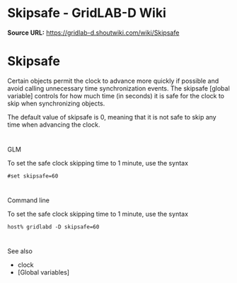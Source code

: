 # Skipsafe - GridLAB-D Wiki

**Source URL:** https://gridlab-d.shoutwiki.com/wiki/Skipsafe
# Skipsafe

Certain objects permit the clock to advance more quickly if possible and avoid calling unnecessary time synchronization events. The skipsafe [global variable] controls for how much time (in seconds) it is safe for the clock to skip when synchronizing objects. 

The default value of skipsafe is 0, meaning that it is not safe to skip any time when advancing the clock. 

# 

GLM

To set the safe clock skipping time to 1 minute, use the syntax 
    
    
    #set skipsafe=60
    

# 

Command line

To set the safe clock skipping time to 1 minute, use the syntax 
    
    
    host% gridlabd -D skipsafe=60
    

# 

See also

  * clock
  * [Global variables]
